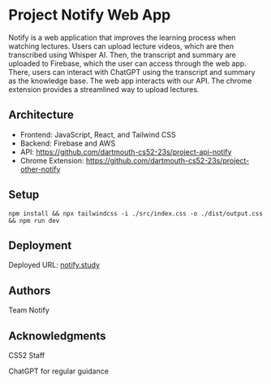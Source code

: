 # Project Notify Web App

Notify is a web application that improves the learning process when watching lectures. Users can upload lecture videos, which are then transcribed using Whisper AI. Then, the transcript and summary are uploaded to Firebase, which the user can access through the web app. There, users can interact with ChatGPT using the transcript and summary as the knowledge base. The web app interacts with our API. The chrome extension provides a streamlined way to upload lectures.

## Architecture

- Frontend: JavaScript, React, and Tailwind CSS
- Backend: Firebase and AWS
- API: https://github.com/dartmouth-cs52-23s/project-api-notify
- Chrome Extension: https://github.com/dartmouth-cs52-23s/project-other-notify

## Setup

`npm install && npx tailwindcss -i ./src/index.css -o ./dist/output.css && npm run dev`

## Deployment

Deployed URL: [notify.study](https://notify.study)

## Authors

Team Notify

## Acknowledgments

CS52 Staff

ChatGPT for regular guidance 

